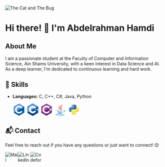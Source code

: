 <img align="center" alt="The Cat and The Bug" height="350" width="1000" src="https://media.giphy.com/media/qgQUggAC3Pfv687qPC/giphy.gif" />

# Hi there! 👋 I'm Abdelrahman Hamdi

## About Me

I am a passionate student at the Faculty of Computer and Information Science, Ain Shams University, with a keen interest in Data Science and AI. As a deep learner, I'm dedicated to continuous learning and hard work.

## 🔧 Skills

- **Languages:** C, C++, C#, Java, Python
  <p align="left">
    <img src="https://raw.githubusercontent.com/devicons/devicon/master/icons/c/c-original.svg" alt="c" width="40" height="40"/>
    <img src="https://raw.githubusercontent.com/devicons/devicon/master/icons/cplusplus/cplusplus-original.svg" alt="cplusplus" width="40" height="40"/>
    <img src="https://raw.githubusercontent.com/devicons/devicon/master/icons/csharp/csharp-original.svg" alt="csharp" width="40" height="40"/>
    <img src="https://raw.githubusercontent.com/devicons/devicon/master/icons/java/java-original.svg" alt="java" width="40" height="40"/>
    <img src="https://raw.githubusercontent.com/devicons/devicon/master/icons/python/python-original.svg" alt="python" width="40" height="40"/>
  </p>

## 📬 Contact

Feel free to reach out if you have any questions or just want to connect! 😊

<p align="left">
  <a href="mailto:ahamdi1582636@gmail.com">
    <img height="40" width="40" align="left" alt="Mail" src="https://github.com/cszach/cszach/blob/master/img/icons/gmail.png">
  </a>
  <a href="https://www.linkedin.com/in/abdo-hamdi">
    <img height="40" width="40" align="left" alt="LinkedIn" src="https://github.com/cszach/cszach/blob/master/img/icons/linkedin.png">
  </a>
  <a href="https://codeforces.com/profile/Abdo_Hamdi">
    <img height="40" width="40" align="left" alt="Codeforces" src="https://img.icons8.com/external-tal-revivo-color-tal-revivo/96/000000/external-codeforces-programming-competitions-and-contests-programming-community-logo-color-tal-revivo.png">
</p>
